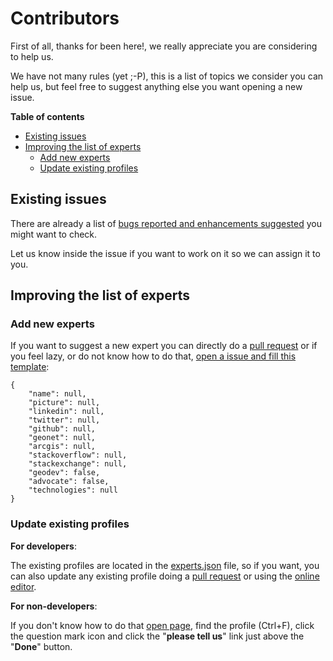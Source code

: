 # Contributors

First of all, thanks for been here!, we really appreciate you are considering to help us.

We have not many rules (yet ;-P), this is a list of topics we consider you can help us, but feel free to suggest anything else you want opening a new issue.

<!-- START doctoc generated TOC please keep comment here to allow auto update -->
<!-- DON'T EDIT THIS SECTION, INSTEAD RE-RUN doctoc TO UPDATE -->
**Table of contents**  

- [Existing issues](#existing-issues)
- [Improving the list of experts](#improving-the-list-of-experts)
    - [Add new experts](#add-new-experts)
    - [Update existing profiles](#update-existing-profiles)

<!-- END doctoc generated TOC please keep comment here to allow auto update -->

## Existing issues

There are already a list of [bugs reported and enhancements suggested](https://github.com/esri-es/arcgis-experts/issues) you might want to check.

Let us know inside the issue if you want to work on it so we can assign it to you.

## Improving the list of experts

### Add new experts

If you want to suggest a new expert you can directly do a [pull request](https://help.github.com/articles/about-pull-requests/) or if you feel lazy, or do not know how to do that, [open a issue and fill this template](https://github.com/esri-es/arcgis-experts/issues/new):

```
{
    "name": null,
    "picture": null,
    "linkedin": null,
    "twitter": null,
    "github": null,
    "geonet": null,
    "arcgis": null,
    "stackoverflow": null,
    "stackexchange": null,
    "geodev": false,
    "advocate": false,
    "technologies": null
}
```

### Update existing profiles

**For developers**:

The existing profiles are located in the [experts.json](https://github.com/esri-es/arcgis-experts/blob/master/experts.json) file, so if you want, you can also update any existing profile doing a [pull request](https://help.github.com/articles/about-pull-requests/) or using the [online editor](https://help.github.com/articles/editing-files-in-your-repository/).

**For non-developers**:

If you don't know how to do that [open page](https://esri-es.github.io/arcgis-experts/), find the profile (Ctrl+F), click the question mark icon and click the "**please tell us**" link just above the "**Done**" button.
